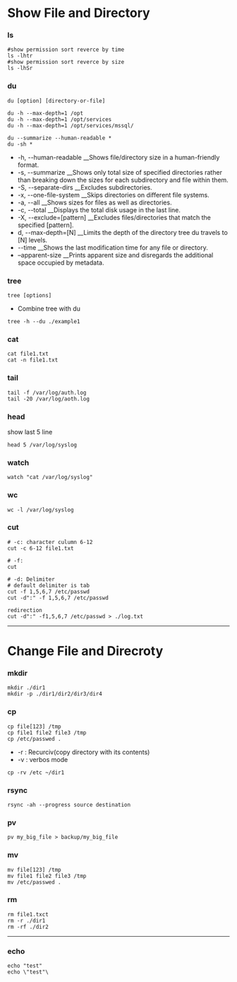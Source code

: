 # Show File and Directory
### ls 
```
#show permission sort reverce by time
ls -lhtr
#show permission sort reverce by size
ls -lhSr
```
### du
```
du [option] [directory-or-file]
```
```
du -h --max-depth=1 /opt
du -h --max-depth=1 /opt/services
du -h --max-depth=1 /opt/services/mssql/

du --summarize --human-readable *
du -sh *
```

* -h, --human-readable	  __Shows file/directory size in a human-friendly format.
* -s, --summarize	        __Shows only total size of specified directories rather than breaking down the sizes for each subdirectory and file within them.
* -S, --separate-dirs	    __Excludes subdirectories.
* -x, --one-file-system   __Skips directories on different file systems.
* -a, --all	              __Shows sizes for files as well as directories.
* -c, --total	            __Displays the total disk usage in the last line.
* -X, --exclude=[pattern]	__Excludes files/directories that match the specified [pattern].
* d, --max-depth=[N]	    __Limits the depth of the directory tree du travels to [N] levels.
* --time	                __Shows the last modification time for any file or directory.
* –apparent-size  	      __Prints apparent size and disregards the additional space occupied by metadata.

### tree
```
tree [options]
```

- Combine tree with du
```
tree -h --du ./example1
```
### cat
```
cat file1.txt
cat -n file1.txt
```

### tail
```
tail -f /var/log/auth.log
tail -20 /var/log/aoth.log
```

### head
show last 5 line
```
head 5 /var/log/syslog
```
### watch
```
watch "cat /var/log/syslog"
```
### wc
```
wc -l /var/log/syslog
```
### cut
```
# -c: character culumn 6-12
cut -c 6-12 file1.txt

# -f:
cut 

# -d: Delimiter
# default delimiter is tab
cut -f 1,5,6,7 /etc/passwd
cut -d":" -f 1,5,6,7 /etc/passwd
```
```
redirection
cut -d":" -f1,5,6,7 /etc/passwd > ./log.txt
```
--------------------------------------------------------------
# Change File and Direcroty
### mkdir
```
mkdir ./dir1
mkdir -p ./dir1/dir2/dir3/dir4
```

### cp
```
cp file[123] /tmp
cp file1 file2 file3 /tmp
cp /etc/passwed .
```
- -r : Recurciv(copy directory with its contents)
- -v : verbos mode
```
cp -rv /etc ~/dir1
```
### rsync
```
rsync -ah --progress source destination
```
### pv
```
pv my_big_file > backup/my_big_file
```

### mv
```
mv file[123] /tmp
mv file1 file2 file3 /tmp
mv /etc/passwed .
```

### rm
```
rm file1.txct
rm -r ./dir1
rm -rf ./dir2
```

------------------------------------------------------------------
### echo
```
echo "test"
echo \"test"\
```







